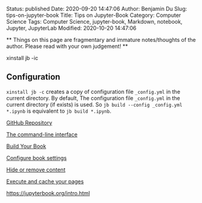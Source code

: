 Status: published
Date: 2020-09-20 14:47:06
Author: Benjamin Du
Slug: tips-on-jupyter-book
Title: Tips on Jupyter-Book
Category: Computer Science
Tags: Computer Science, jupyter-book, Markdown, notebook, Jupyter, JupyterLab
Modified: 2020-10-20 14:47:06

**
Things on this page are fragmentary and immature notes/thoughts of the author.
Please read with your own judgement!
**

xinstall jb -ic

## Configuration 

`xinstall jb -c` creates a copy of configuration file `_config.yml` in the current directory.
By default,
The configuration file `_config.yml` in the current directory (if exists) is used.
So `jb build --config _config.yml *.ipynb` is equivalent to `jb build *.ipynb`.

[GitHub Repository](https://github.com/executablebooks/jupyter-book)

[The command-line interface](https://jupyterbook.org/reference/cli.html?highlight=verbose#the-command-line-interface)

[Build Your Book](https://jupyterbook.org/start/build.html)

[Configure book settings](https://jupyterbook.org/customize/config.html?highlight=timeout)

[Hide or remove content](https://jupyterbook.org/interactive/hiding.html?highlight=hide%20code#hide-or-remove-content)

[Execute and cache your pages](https://jupyterbook.org/content/execute.html?highlight=timeout)

https://jupyterbook.org/intro.html
